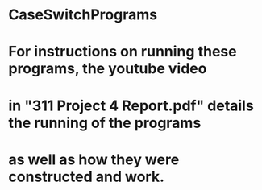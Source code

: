 # CaseSwitchPrograms
# For instructions on running these programs, the youtube video
# in "311 Project 4 Report.pdf" details the running of the programs
# as well as how they were constructed and work.
